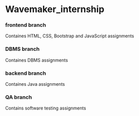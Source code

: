 # Wavemaker_internship

### frontend branch
Containes HTML, CSS, Bootstrap and JavaScript assignments

### DBMS branch
Containes DBMS assignments

### backend branch
Containes Java assignments

### QA branch
Contains software testing assignments
